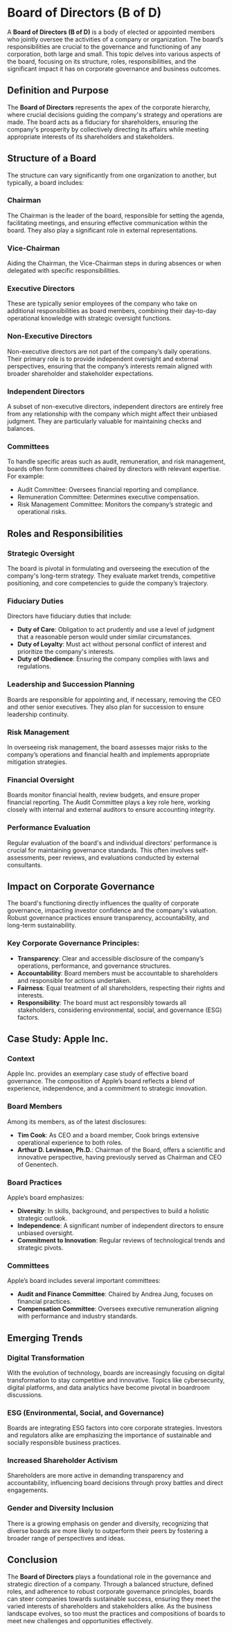 # Board of Directors (B of D)

A **Board of Directors (B of D)** is a body of elected or appointed members who jointly oversee the activities of a company or organization. The board’s responsibilities are crucial to the governance and functioning of any corporation, both large and small. This topic delves into various aspects of the board, focusing on its structure, roles, responsibilities, and the significant impact it has on corporate governance and business outcomes.

## Definition and Purpose

The **Board of Directors** represents the apex of the corporate hierarchy, where crucial decisions guiding the company's strategy and operations are made. The board acts as a fiduciary for shareholders, ensuring the company's prosperity by collectively directing its affairs while meeting appropriate interests of its shareholders and stakeholders. 

## Structure of a Board

The structure can vary significantly from one organization to another, but typically, a board includes:

### Chairman

The Chairman is the leader of the board, responsible for setting the agenda, facilitating meetings, and ensuring effective communication within the board. They also play a significant role in external representations.

### Vice-Chairman

Aiding the Chairman, the Vice-Chairman steps in during absences or when delegated with specific responsibilities. 

### Executive Directors

These are typically senior employees of the company who take on additional responsibilities as board members, combining their day-to-day operational knowledge with strategic oversight functions.

### Non-Executive Directors

Non-executive directors are not part of the company’s daily operations. Their primary role is to provide independent oversight and external perspectives, ensuring that the company’s interests remain aligned with broader shareholder and stakeholder expectations.

### Independent Directors

A subset of non-executive directors, independent directors are entirely free from any relationship with the company which might affect their unbiased judgment. They are particularly valuable for maintaining checks and balances.

### Committees

To handle specific areas such as audit, remuneration, and risk management, boards often form committees chaired by directors with relevant expertise. For example:

- Audit Committee: Oversees financial reporting and compliance.
- Remuneration Committee: Determines executive compensation.
- Risk Management Committee: Monitors the company’s strategic and operational risks.

## Roles and Responsibilities

### Strategic Oversight

The board is pivotal in formulating and overseeing the execution of the company's long-term strategy. They evaluate market trends, competitive positioning, and core competencies to guide the company’s trajectory.

### Fiduciary Duties

Directors have fiduciary duties that include:

- **Duty of Care**: Obligation to act prudently and use a level of judgment that a reasonable person would under similar circumstances.
- **Duty of Loyalty**: Must act without personal conflict of interest and prioritize the company's interests.
- **Duty of Obedience**: Ensuring the company complies with laws and regulations.

### Leadership and Succession Planning

Boards are responsible for appointing and, if necessary, removing the CEO and other senior executives. They also plan for succession to ensure leadership continuity.

### Risk Management

In overseeing risk management, the board assesses major risks to the company’s operations and financial health and implements appropriate mitigation strategies.

### Financial Oversight

Boards monitor financial health, review budgets, and ensure proper financial reporting. The Audit Committee plays a key role here, working closely with internal and external auditors to ensure accounting integrity.

### Performance Evaluation

Regular evaluation of the board's and individual directors’ performance is crucial for maintaining governance standards. This often involves self-assessments, peer reviews, and evaluations conducted by external consultants.

## Impact on Corporate Governance

The board's functioning directly influences the quality of corporate governance, impacting investor confidence and the company's valuation. Robust governance practices ensure transparency, accountability, and long-term sustainability.

### Key Corporate Governance Principles:

- **Transparency**: Clear and accessible disclosure of the company’s operations, performance, and governance structures.
- **Accountability**: Board members must be accountable to shareholders and responsible for actions undertaken.
- **Fairness**: Equal treatment of all shareholders, respecting their rights and interests.
- **Responsibility**: The board must act responsibly towards all stakeholders, considering environmental, social, and governance (ESG) factors.

## Case Study: Apple Inc.

### Context

Apple Inc. provides an exemplary case study of effective board governance. The composition of Apple’s board reflects a blend of experience, independence, and a commitment to strategic innovation.

### Board Members

Among its members, as of the latest disclosures:

- **Tim Cook**: As CEO and a board member, Cook brings extensive operational experience to both roles.
- **Arthur D. Levinson, Ph.D.**: Chairman of the Board, offers a scientific and innovative perspective, having previously served as Chairman and CEO of Genentech.

### Board Practices

Apple’s board emphasizes:

- **Diversity**: In skills, background, and perspectives to build a holistic strategic outlook.
- **Independence**: A significant number of independent directors to ensure unbiased oversight.
- **Commitment to Innovation**: Regular reviews of technological trends and strategic pivots.

### Committees

Apple’s board includes several important committees:

- **Audit and Finance Committee**: Chaired by Andrea Jung, focuses on financial practices.
- **Compensation Committee**: Oversees executive remuneration aligning with performance and industry standards.

## Emerging Trends

### Digital Transformation

With the evolution of technology, boards are increasingly focusing on digital transformation to stay competitive and innovative. Topics like cybersecurity, digital platforms, and data analytics have become pivotal in boardroom discussions.

### ESG (Environmental, Social, and Governance)

Boards are integrating ESG factors into core corporate strategies. Investors and regulators alike are emphasizing the importance of sustainable and socially responsible business practices.

### Increased Shareholder Activism

Shareholders are more active in demanding transparency and accountability, influencing board decisions through proxy battles and direct engagements.

### Gender and Diversity Inclusion

There is a growing emphasis on gender and diversity, recognizing that diverse boards are more likely to outperform their peers by fostering a broader range of perspectives and ideas.

## Conclusion

The **Board of Directors** plays a foundational role in the governance and strategic direction of a company. Through a balanced structure, defined roles, and adherence to robust corporate governance principles, boards can steer companies towards sustainable success, ensuring they meet the varied interests of shareholders and stakeholders alike. As the business landscape evolves, so too must the practices and compositions of boards to meet new challenges and opportunities effectively.